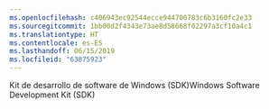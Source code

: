 ```yaml
---
ms.openlocfilehash: c406943ec92544ecce944700783c6b3160fc2e33
ms.sourcegitcommit: 1bb00d2f4343e73ae8d58668f02297a3cf10a4c1
ms.translationtype: HT
ms.contentlocale: es-ES
ms.lasthandoff: 06/15/2019
ms.locfileid: "63875923"
---
```

<span data-ttu-id="2b40c-101">Kit de desarrollo de software de Windows (SDK)</span><span class="sxs-lookup"><span data-stu-id="2b40c-101">Windows Software Development Kit (SDK)</span></span>